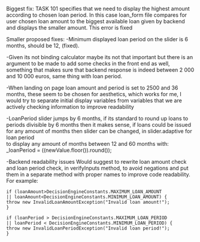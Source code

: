 

Biggest fix:
TASK 101 specifies that we need to display the highest amount according to chosen loan period.
In this case loan_form file compares for user chosen loan amount to the biggest available loan given by backend and displays the smaller amount.
This error is fixed

Smaller proposed fixes:
-Minimum displayed loan period on the slider is 6 months, should be 12, (fixed).

-Given its not binding calculator maybe its not that important but 
    there is an argument to be made to add some checks in the front end as well,
    something that makes sure that backend response is indeed between 2 000 and 10 000 euros, same thing with loan period.

-When landing on page loan amount and period is set to 2500 and 36 months, these seem to be chosen for aesthetics,
    which works for me, I would try to separate initial display variables from variables that we are actively checking information to improve readability

-LoanPeriod slider jumps by 6 months, if its standard to round up loans to periods divisible by 6 months then it makes sense,
    if loans could be issued for any amount of months then slider can be changed, in slider.adaptive for loan period  
    to display any amount of months between 12 and 60 months with:
_loanPeriod = ((newValue.floor()).round());

-Backend readability issues
    Would suggest to rewrite loan amount check and loan period check, in verifyInputs method, to avoid negations
    and put them in a separate method with proper names to improve code readability.
    For example:

    if (loanAmount>DecisionEngineConstants.MAXIMUM_LOAN_AMOUNT
    || loanAmount<DecisionEngineConstants.MINIMUM_LOAN_AMOUNT) {
    throw new InvalidLoanAmountException("Invalid loan amount!");
    }

    if (loanPeriod > DecisionEngineConstants.MAXIMUM_LOAN_PERIOD
    || loanPeriod < DecisionEngineConstants.MINIMUM_LOAN_PERIOD) {
    throw new InvalidLoanPeriodException("Invalid loan period!");
    }

